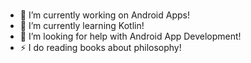 ###
- 🔭 I’m currently working on Android Apps!
- 🌱 I’m currently learning Kotlin!
- 🤔 I’m looking for help with Android App Development!
- ⚡ I do reading books about philosophy!

